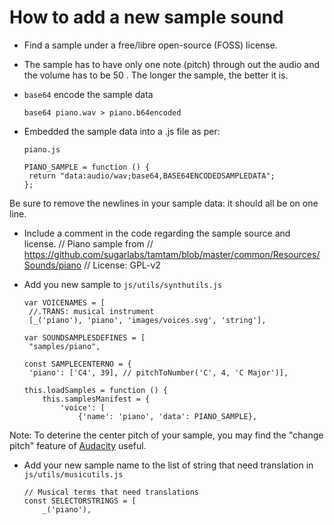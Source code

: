 How to add a new sample sound
=============================

* Find a sample under a free/libre open-source (FOSS) license.

* The sample has to have only one note (pitch) through out the audio and the volume has to be 50 . The longer the sample, the better it is.

* `base64` encode the sample data

  ```
  base64 piano.wav > piano.b64encoded
  ```

* Embedded the sample data into a .js file as per:

   ```
   piano.js

   PIANO_SAMPLE = function () {
    return "data:audio/wav;base64,BASE64ENCODEDSAMPLEDATA";
   };
   ```

Be sure to remove the newlines in your sample data: it should all be
on one line.

* Include a comment in the code regarding the sample source and license.
  // Piano sample from
  // https://github.com/sugarlabs/tamtam/blob/master/common/Resources/Sounds/piano
  // License: GPL-v2

* Add you new sample to `js/utils/synthutils.js`

   ```
   var VOICENAMES = [
    //.TRANS: musical instrument
    [_('piano'), 'piano', 'images/voices.svg', 'string'],

   var SOUNDSAMPLESDEFINES = [
    "samples/piano",

   const SAMPLECENTERNO = {
    'piano': ['C4', 39], // pitchToNumber('C', 4, 'C Major')],

   this.loadSamples = function () {
       this.samplesManifest = {
           'voice': [
               {'name': 'piano', 'data': PIANO_SAMPLE},
   ```

Note: To deterine the center pitch of your sample, you may find the
"change pitch" feature of
[Audacity](https://manual.audacityteam.org/man/change_pitch.html)
useful.


* Add your new sample name to the list of string that need translation
in `js/utils/musicutils.js`

   ```
   // Musical terms that need translations
   const SELECTORSTRINGS = [
       _('piano'),
   ```

